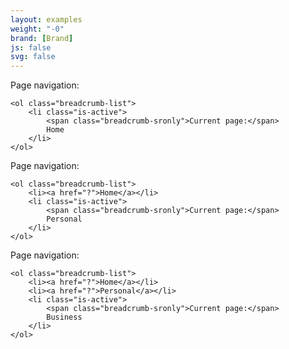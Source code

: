 ```yaml
---
layout: examples
weight: "-0"
brand: [Brand]
js: false
svg: false
---
```


<div class="breadcrumb">
	<span class="breadcrumb-sronly">Page navigation:</span>

	<ol class="breadcrumb-list">
		<li class="is-active">
			<span class="breadcrumb-sronly">Current page:</span>
			Home
		</li>
	</ol>
</div>

<div class="breadcrumb">
	<span class="breadcrumb-sronly">Page navigation:</span>

	<ol class="breadcrumb-list">
		<li><a href="?">Home</a></li>
		<li class="is-active">
			<span class="breadcrumb-sronly">Current page:</span>
			Personal
		</li>
	</ol>
</div>

<div class="breadcrumb">
	<span class="breadcrumb-sronly">Page navigation:</span>

	<ol class="breadcrumb-list">
		<li><a href="?">Home</a></li>
		<li><a href="?">Personal</a></li>
		<li class="is-active">
			<span class="breadcrumb-sronly">Current page:</span>
			Business
		</li>
	</ol>
</div>